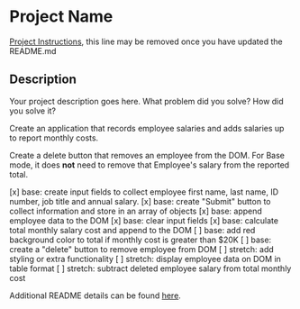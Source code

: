 # Project Name

[Project Instructions](./INSTRUCTIONS.md), this line may be removed once you have updated the README.md

## Description

Your project description goes here. What problem did you solve? How did you solve it?

Create an application that records employee salaries and adds salaries up to report monthly costs.

Create a delete button that removes an employee from the DOM. For Base mode, it does **not** need to remove that Employee's salary from the reported total.

[x] base: create input fields to collect employee first name, last name, ID number, job title and annual salary.
[x] base: create "Submit" button to collect information and store in an array of objects
[x] base: append employee data to the DOM
[x] base: clear input fields
[x] base: calculate total monthly salary cost and append to the DOM
[ ] base: add red background color to total if monthly cost is greater than $20K
[ ] base: create a "delete" button to remove employee from DOM
[ ] stretch: add styling or extra functionality
[ ] stretch: display employee data on DOM in table format
[ ] stretch: subtract deleted employee salary from total monthly cost

Additional README details can be found [here](https://github.com/PrimeAcademy/readme-template/blob/master/README.md).
